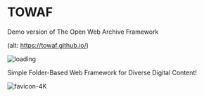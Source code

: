 # TOWAF
Demo version of The Open Web Archive Framework

(alt: https://towaf.github.io/)

![loading](https://github.com/user-attachments/assets/9496a23e-74ed-4191-8438-194128ee3faf)

Simple Folder-Based Web Framework for Diverse Digital Content!

![favicon-4K](https://github.com/user-attachments/assets/08a04732-9016-4e27-976a-e8113fc2bd21)
